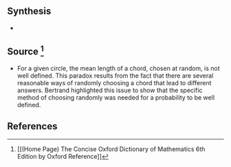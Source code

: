 ## Synthesis
- 
## Source [^1]
- For a given circle, the mean length of a chord, chosen at random, is not well defined. This paradox results from the fact that there are several reasonable ways of randomly choosing a chord that lead to different answers. Bertrand highlighted this issue to show that the specific method of choosing randomly was needed for a probability to be well defined.
## References

[^1]: [[(Home Page) The Concise Oxford Dictionary of Mathematics 6th Edition by Oxford Reference]]